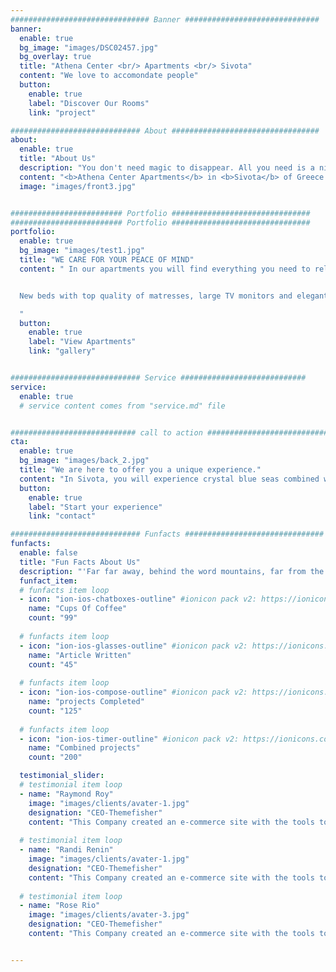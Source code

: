 ```yaml
---
############################### Banner ##############################
banner:
  enable: true
  bg_image: "images/DSC02457.jpg"
  bg_overlay: true
  title: "Athena Center <br/> Apartments <br/> Sivota"
  content: "We love to accomondate people"
  button:
    enable: true
    label: "Discover Our Rooms"
    link: "project"

############################# About #################################
about:
  enable: true
  title: "About Us"
  description: "You don't need magic to disappear. All you need is a nice destination. <br/>Visit us and enjoy a careless holiday experience."
  content: "<b>Athena Center Apartments</b> in <b>Sivota</b> of Greece are fully 2021 renovated and equipped apartments that will offer you a memorable stay. Our accomondations are located no more than 5mins walking distance and less than (1km) from all the near by crystal blue beaches. Our goal is to make our guests experience an authentic Greek hospitality that will make your stay both enjoyable and comfortable."
  image: "images/front3.jpg"


######################### Portfolio ###############################
######################### Portfolio ###############################
portfolio:
  enable: true
  bg_image: "images/test1.jpg"
  title: "WE CARE FOR YOUR PEACE OF MIND"
  content: " In our apartments you will find everything you need to relax yourself from your city's routine without missing any necessary utility.


  New beds with top quality of matresses, large TV monitors and elegant bathrooms will ensure a comfort stay with luxurious vibes.

  "
  button:
    enable: true
    label: "View Apartments"
    link: "gallery"


############################# Service ############################
service:
  enable: true
  # service content comes from "service.md" file


############################ call to action ###########################
cta:
  enable: true
  bg_image: "images/back_2.jpg"
  title: "We are here to offer you a unique experience."
  content: "In Sivota, you will experience crystal blue seas combined with traditional Greek food, green of nature, seaside restaraunts, beach bars and many more. <br/>Are you feeling ready to visit this summery heaven with the most comfortable and affordable accomondation?"
  button:
    enable: true
    label: "Start your experience"
    link: "contact"

############################# Funfacts ###############################
funfacts:
  enable: false
  title: "Fun Facts About Us"
  description: "'Far far away, behind the word mountains, far from the countries Vokalia and Consonantia, <br> there live the blind texts. Separated they live in Bookmarksgrove right at the coast of the Semantics'"
  funfact_item:
  # funfacts item loop
  - icon: "ion-ios-chatboxes-outline" #ionicon pack v2: https://ionicons.com/v2/
    name: "Cups Of Coffee"
    count: "99"
    
  # funfacts item loop
  - icon: "ion-ios-glasses-outline" #ionicon pack v2: https://ionicons.com/v2/
    name: "Article Written"
    count: "45"
    
  # funfacts item loop
  - icon: "ion-ios-compose-outline" #ionicon pack v2: https://ionicons.com/v2/
    name: "projects Completed"
    count: "125"
    
  # funfacts item loop
  - icon: "ion-ios-timer-outline" #ionicon pack v2: https://ionicons.com/v2/
    name: "Combined projects"
    count: "200"

  testimonial_slider:
  # testimonial item loop
  - name: "Raymond Roy"
    image: "images/clients/avater-1.jpg"
    designation: "CEO-Themefisher"
    content: "This Company created an e-commerce site with the tools to make our business a success, with innovative ideas we feel that our site has unique elements that make us stand out from the crowd."
              
  # testimonial item loop
  - name: "Randi Renin"
    image: "images/clients/avater-1.jpg"
    designation: "CEO-Themefisher"
    content: "This Company created an e-commerce site with the tools to make our business a success, with innovative ideas we feel that our site has unique elements that make us stand out from the crowd."
              
  # testimonial item loop
  - name: "Rose Rio"
    image: "images/clients/avater-3.jpg"
    designation: "CEO-Themefisher"
    content: "This Company created an e-commerce site with the tools to make our business a success, with innovative ideas we feel that our site has unique elements that make us stand out from the crowd."


---
```

